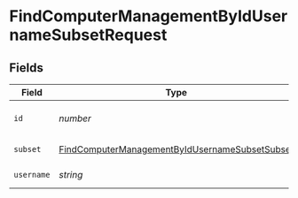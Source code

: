 # FindComputerManagementByIdUsernameSubsetRequest


## Fields

| Field                                                                                                                       | Type                                                                                                                        | Required                                                                                                                    | Description                                                                                                                 |
| --------------------------------------------------------------------------------------------------------------------------- | --------------------------------------------------------------------------------------------------------------------------- | --------------------------------------------------------------------------------------------------------------------------- | --------------------------------------------------------------------------------------------------------------------------- |
| `id`                                                                                                                        | *number*                                                                                                                    | :heavy_check_mark:                                                                                                          | Computer ID to filter by                                                                                                    |
| `subset`                                                                                                                    | [FindComputerManagementByIdUsernameSubsetSubset](../../models/operations/findcomputermanagementbyidusernamesubsetsubset.md) | :heavy_check_mark:                                                                                                          | Subset to filter by                                                                                                         |
| `username`                                                                                                                  | *string*                                                                                                                    | :heavy_check_mark:                                                                                                          | Username to filter by                                                                                                       |